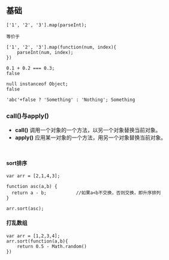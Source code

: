## 基础

```
['1', '2', '3'].map(parseInt);

等价于

['1', '2', '3'].map(function(num, index){
    parseInt(num, index);
})
```

```
0.1 + 0.2 === 0.3;
false

null instanceof Object;
false

'abc'+false ? 'Something' : 'Nothing'; Something
```

### call()与apply()
* **call()**   调用一个对象的一个方法，以另一个对象替换当前对象。
* **apply()**   应用某一对象的一个方法，用另一个对象替换当前对象。

```


```

#### sort排序
```
var arr = [2,1,4,3];

function asc(a,b) {
  return a - b;           //如果a<b不交换，否则交换，即升序排列
}

arr.sort(asc);
```

#### 打乱数组
```
var arr = [1,2,3,4];
arr.sort(function(a,b){
    return 0.5 - Math.random()
})
```

